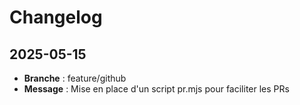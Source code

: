 # Changelog

## 2025-05-15

- **Branche** : feature/github
- **Message** : Mise en place d'un script pr.mjs pour faciliter les PRs 

